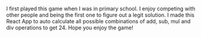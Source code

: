 I first played this game when I was in primary school. I enjoy competing with other people and being the first one to figure out a legit solution. I made this React App to auto calculate all possible combinations of add, sub, mul and div operations to get 24. Hope you enjoy the game!